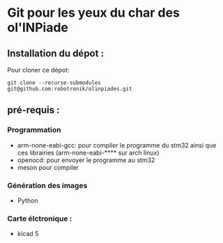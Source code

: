 # Git pour les yeux du char des ol'INPiade

## Installation du dépot :
Pour cloner ce dépot:
```
git clone --recurse-submodules git@github.com:robotronik/olinpiades.git
```
## pré-requis : 
 
### Programmation
- arm-none-eabi-gcc: pour compiler le programme du stm32 ainsi que ces librairies (arm-none-eabi-**** sur arch linux)
- openocd: pour envoyer le programme au stm32
- meson pour compiler
### Génération des images
- Python
### Carte élctronique : 
- kicad 5